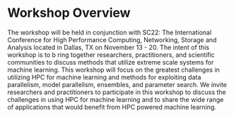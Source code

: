 # Workshop Overview

The workshop will be held in conjunction with SC22: The International Conference for High Performance Computing, 
Networking, Storage and Analysis located in Dallas, TX on November 13 - 20. The intent of this workshop is to b
ring together researchers, practitioners, and scientific communities to discuss methods that utilize extreme 
scale systems for machine learning. This workshop will focus on the greatest challenges in utilizing HPC for 
machine learning and methods for exploiting data parallelism, model parallelism, ensembles, and parameter search. 
We invite researchers and practitioners to participate in this workshop to discuss the challenges in using HPC for 
machine learning and to share the wide range of applications that would benefit from HPC powered machine learning.
